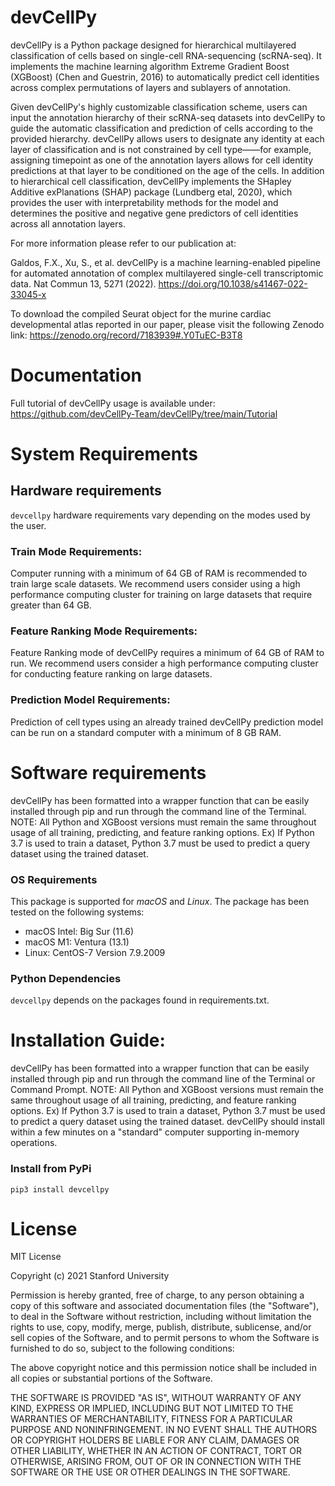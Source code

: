 # devCellPy

devCellPy is a Python package designed for hierarchical multilayered classification of cells based on single-cell RNA-sequencing (scRNA-seq). It implements the machine learning algorithm Extreme Gradient Boost (XGBoost) (Chen and Guestrin, 2016) to automatically predict cell identities across complex permutations of layers and sublayers of annotation.

Given devCellPy's highly customizable classification scheme, users can input the annotation hierarchy of their scRNA-seq datasets into devCellPy to guide the automatic classification and prediction of cells according to the provided hierarchy. devCellPy allows users to designate any identity at each layer of classification and is not constrained by cell type——for example, assigning timepoint as one of the annotation layers allows for cell identity predictions at that layer to be conditioned on the age of the cells. In addition to hierarchical cell classification, devCellPy implements the SHapley Additive exPlanations (SHAP) package (Lundberg etal, 2020), which provides the user with interpretability methods for the model and determines the positive and negative gene predictors of cell identities across all annotation layers.

For more information please refer to our publication at: 

Galdos, F.X., Xu, S., et al. devCellPy is a machine learning-enabled pipeline for automated annotation of complex multilayered single-cell transcriptomic data. Nat Commun 13, 5271 (2022). https://doi.org/10.1038/s41467-022-33045-x

To download the compiled Seurat object for the murine cardiac developmental atlas reported in our paper, please visit the following Zenodo link: https://zenodo.org/record/7183939#.Y0TuEC-B3T8 


# Documentation
Full tutorial of devCellPy usage is available under:
https://github.com/devCellPy-Team/devCellPy/tree/main/Tutorial

# System Requirements
## Hardware requirements
`devcellpy` hardware requirements vary depending on the modes used by the user.

### Train Mode Requirements:
Computer running with a minimum of 64 GB of RAM is recommended to train large scale datasets. We recommend users consider using a high performance computing cluster for training on large datasets that require greater than 64 GB. 

### Feature Ranking Mode Requirements: 
Feature Ranking mode of devCellPy requires a minimum of 64 GB of RAM to run. We recommend users consider a high performance computing cluster for conducting feature ranking on large datasets. 

### Prediction Model Requirements:
Prediction of cell types using an already trained devCellPy prediction model can be run on a standard computer with a minimum of 8 GB RAM. 

# Software requirements
devCellPy has been formatted into a wrapper function that can be easily installed through pip and run through the command line of the Terminal.
NOTE: All Python and XGBoost versions must remain the same throughout usage of all training, predicting, and feature ranking options. Ex) If Python 3.7 is used to train a dataset, Python 3.7 must be used to predict a query dataset using the trained dataset.

### OS Requirements
This package is supported for *macOS* and *Linux*. The package has been tested on the following systems:
+ macOS Intel: Big Sur (11.6)
+ macOS M1: Ventura (13.1)
+ Linux: CentOS-7 Version 7.9.2009

### Python Dependencies
`devcellpy` depends on the packages found in requirements.txt.

# Installation Guide:
devCellPy has been formatted into a wrapper function that can be easily installed through pip and run through the command line of the Terminal or Command Prompt.
NOTE: All Python and XGBoost versions must remain the same throughout usage of all training, predicting, and feature ranking options. Ex) If Python 3.7 is used to train a dataset, Python 3.7 must be used to predict a query dataset using the trained dataset.
devCellPy should install within a few minutes on a "standard" computer supporting in-memory operations. 

### Install from PyPi
```
pip3 install devcellpy
```

# License
MIT License

Copyright (c) 2021 Stanford University

Permission is hereby granted, free of charge, to any person obtaining a copy of this software and associated documentation files (the "Software"), to deal in the Software without restriction, including without limitation the rights to use, copy, modify, merge, publish, distribute, sublicense, and/or sell copies of the Software, and to permit persons to whom the Software is furnished to do so, subject to the following conditions:

The above copyright notice and this permission notice shall be included in all copies or substantial portions of the Software.

THE SOFTWARE IS PROVIDED "AS IS", WITHOUT WARRANTY OF ANY KIND, EXPRESS OR IMPLIED, INCLUDING BUT NOT LIMITED TO THE WARRANTIES OF MERCHANTABILITY, FITNESS FOR A PARTICULAR PURPOSE AND NONINFRINGEMENT. IN NO EVENT SHALL THE AUTHORS OR COPYRIGHT HOLDERS BE LIABLE FOR ANY CLAIM, DAMAGES OR OTHER LIABILITY, WHETHER IN AN ACTION OF CONTRACT, TORT OR OTHERWISE, ARISING FROM, OUT OF OR IN CONNECTION WITH THE SOFTWARE OR THE USE OR OTHER DEALINGS IN THE SOFTWARE.
